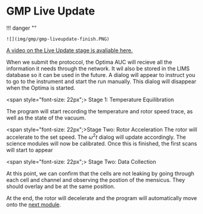 # GMP Live Update

!!! danger ""

    ![](img/gmp/gmp-liveupdate-finish.PNG)

<u>A video on the Live Update stage is avaliable [here](https://www.cch.uleth.ca/media/gmp-part2B.mp4).</u>

When we submit the protoccol, the Optima AUC will recieve all the information it needs through the network. It wil also be stored in the LIMS database so it can be used in the future. A dialog will appear to instruct you to go to the instrument and start the run manually. This dialog will disappear when the Optima is started.

<span style="font-size: 22px";> Stage 1: Temperature Equilibration</span>

The program will start recording the temperature and rotor speed trace, as well as the state of the vacuum. 

<span style="font-size: 22px";>Stage Two: Rotor Acceleration</span>
The rotor will accelerate to the set speed. The $\omega^{2}t$ dialog will update 
accordingly.
The science modules will now be calibrated. Once this is finished, the first scans will start to appear

<span style="font-size: 22px";> Stage Two: Data Collection</span>

At this point, we can confirm that the cells are not leaking by going through each cell and channel and observing the postion of the mensicus. They should overlay and be at the same position.

At the end, the rotor will decelerate and the program will automatically move onto the [next module](gmp-limsimport).
